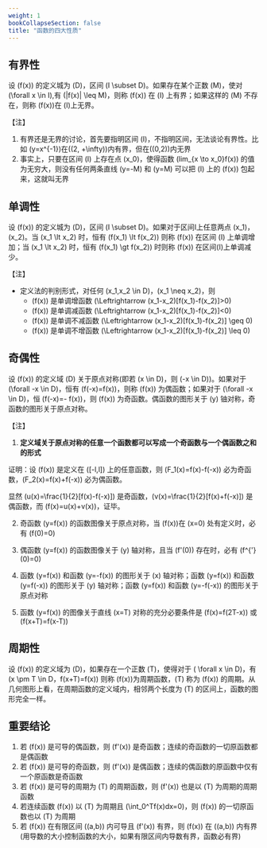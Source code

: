 ```yaml
---
weight: 1
bookCollapseSection: false
title: "函数的四大性质"
---
```



## 有界性


设 \(f(x)\) 的定义城为 \(D\)，区间 \(I \subset D\)。如果存在某个正数 \(M\)，使对 \(\forall x \in I\),有 \(|f(x)| \leq M\)，则称 \(f(x)\) 在 \(I\) 上有界；如果这样的 \(M\) 不存在，则称 \(f(x)\)在 \(I\)上无界。

【注】
1. 有界还是无界的讨论，首先要指明区间 \(I\)，不指明区间，无法谈论有界性。比如 \(y=x^{-1}\)在\((2, +\infty)\)内有界，但在\((0,2)\)内无界
2. 事实上，只要在区间 \(I\) 上存在点 \(x_0\)，使得函数 \(lim_{x \to x_0}f(x)\) 的值为无穷大，则没有任何两条直线 \(y=-M\) 和 \(y=M\) 可以把 \(I\) 上的 \(f(x)\) 包起来，这就叫无界


## 单调性

设 \(f(x)\) 的定义城为 \(D\)，区间 \(I \subset D\)。如果对于区间I上任意两点 \(x_1\)，\(x_2\)。当 \(x_1 \lt x_2\) 时，恒有 \(f(x_1) \lt f(x_2)\) 则称 \(f(x)\) 在区间 \(I\) 上单调增加；当 \(x_1 \lt x_2\) 时，恒有 \(f(x_1) \gt f(x_2)\) 时则称 \(f(x)\) 在区间\(I\)上单调减少。

【注】
- 定义法的判别形式，对任何 \(x_1,x_2 \in D\)，\(x_1 \neq x_2\)，则
  - \(f(x)\) 是单调增函数 \(\Leftrightarrow (x_1-x_2)[f(x_1)-f(x_2)]>0\)
  - \(f(x)\) 是单调减函数 \(\Leftrightarrow (x_1-x_2)[f(x_1)-f(x_2)]<0\)
  - \(f(x)\) 是单调不减函数 \(\Leftrightarrow (x_1-x_2)[f(x_1)-f(x_2)] \geq 0\)
  - \(f(x)\) 是单调不增函数 \(\Leftrightarrow (x_1-x_2)[f(x_1)-f(x_2)] \leq 0\)

## 奇偶性

设 \(f(x)\) 的定义域 \(D\) 关于原点对称(即若 \(x \in D\)，则 \(-x \in D\))。如果对于 \(\forall -x \in D\)，恒有 \(f(-x)=f(x)\)，则称 \(f(x)\) 为偶函数；如果对于 \(\forall -x \in D\)，恒 \(f(-x)=- f(x)\)，则 \(f(x)\) 为奇函数。偶函数的图形关于 \(y\) 铀对称，奇函数的图形关于原点对称。

【注】
1. **定义域关于原点对称的任意一个函数都可以写成一个奇函数与一个偶函数之和的形式**


证明：设 \(f(x)\) 是定义在 \([-l,l]\) 上的任意函数，则 \(F_1(x)=f(x)-f(-x)\) 必为奇函数，\(F_2(x)=f(x)+f(-x)\) 必为偶函数。

显然 \(u(x)=\frac{1}{2}[f(x)-f(-x)]\) 是奇函数，\(v(x)=\frac{1}{2}[f(x)+f(-x)]\) 是偶函数，而 \(f(x)=u(x)+v(x)\)，证毕。

2. 奇函数 \(y=f(x)\) 的函数图像关于原点对称，当 \(f(x)\)在 \(x=0\) 处有定义时，必有 \(f(0)=0\)

3. 偶函数 \(y=f(x)\) 的函数图像关于 \(y\) 轴对称，且当 \(f'(0)\) 存在时，必有 \(f^{'}(0)=0\)

4. 函数 \(y=f(x)\) 和函数 \(y=-f(x)\) 的图形关于 \(x\) 轴对称；函数 \(y=f(x)\) 和函数 \(y=f(-x)\) 的图形关于 \(y\) 轴对称；函数 \(y=f(x)\) 和函数 \(y=-f(-x)\) 的图形关于原点对称
5. 函数 \(y=f(x)\) 的图像关于直线 \(x=T\) 对称的充分必要条件是 \(f(x)=f(2T-x)\) 或 \(f(x+T)=f(x-T)\)

## 周期性

设 \(f(x)\) 的定义域为 \(D\)，如果存在一个正数 \(T\)，使得对于 \( \forall x \in D\)，有 \(x \pm T \in D，f(x+T)=f(x)\) 
则称 \(f(x)\)为周期函数，\(T\) 称为 \(f(x)\) 的周期。从几何图形上看，在周期函数的定义域内，相邻两个长度为 \(T\) 的区间上，函数的图形完全一样。

## 重要结论

1. 若 \(f(x)\) 是可导的偶函数，则 \(f'(x)\) 是奇函数；连续的奇函数的一切原函数都是偶函数
2. 若 \(f(x)\) 是可导的奇函数，则 \(f'(x)\) 是偶函数；连续的偶函数的原函数中仅有一个原函数是奇函数
3. 若 \(f(x)\) 是可导的周期为 \(T\) 的周期函数，则 \(f'(x)\) 也是以 \(T\) 为周期的周期函数
4. 若连续函数 \(f(x)\) 以 \(T\) 为周期且 \(\int_0^Tf(x)dx=0\)，则 \(f(x)\) 的一切原函数也以 \(T\) 为周期
5. 若 \(f(x)\) 在有限区间 \((a,b)\) 内可导且 \(f'(x)\) 有界，则 \(f(x)\) 在 \((a,b)\) 内有界(用导数的大小控制函数的大小，如果有限区间内导数有界，函数必有界)